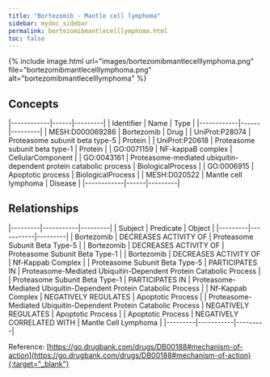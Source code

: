```yaml
---
title: "Bortezomib - Mantle cell lymphoma"
sidebar: mydoc_sidebar
permalink: bortezomibmantlecelllymphoma.html
toc: false 
---
```


{% include image.html url="images/bortezomibmantlecelllymphoma.png" file="bortezomibmantlecelllymphoma.png" alt="bortezomibmantlecelllymphoma" %}

## Concepts

|------------|------|---------|
| Identifier | Name | Type    |
|------------|------|---------|
| MESH:D000069286 | Bortezomib | Drug |
| UniProt:P28074 | Proteasome subunit beta type-5 | Protein |
| UniProt:P20618 | Proteasome subunit beta type-1 | Protein |
| GO:0071159 | NF-kappaB complex | CellularComponent |
| GO:0043161 | Proteasome-mediated ubiquitin-dependent protein catabolic process | BiologicalProcess |
| GO:0006915 | Apoptotic process | BiologicalProcess |
| MESH:D020522 | Mantle cell lymphoma | Disease |
|------------|------|---------|

## Relationships

|---------|-----------|---------|
| Subject | Predicate | Object  |
|---------|-----------|---------|
| Bortezomib | DECREASES ACTIVITY OF | Proteasome Subunit Beta Type-5 |
| Bortezomib | DECREASES ACTIVITY OF | Proteasome Subunit Beta Type-1 |
| Bortezomib | DECREASES ACTIVITY OF | Nf-Kappab Complex |
| Proteasome Subunit Beta Type-5 | PARTICIPATES IN | Proteasome-Mediated Ubiquitin-Dependent Protein Catabolic Process |
| Proteasome Subunit Beta Type-1 | PARTICIPATES IN | Proteasome-Mediated Ubiquitin-Dependent Protein Catabolic Process |
| Nf-Kappab Complex | NEGATIVELY REGULATES | Apoptotic Process |
| Proteasome-Mediated Ubiquitin-Dependent Protein Catabolic Process | NEGATIVELY REGULATES | Apoptotic Process |
| Apoptotic Process | NEGATIVELY CORRELATED WITH | Mantle Cell Lymphoma |
|---------|-----------|---------|

Reference: [https://go.drugbank.com/drugs/DB00188#mechanism-of-action](https://go.drugbank.com/drugs/DB00188#mechanism-of-action){:target="_blank"}